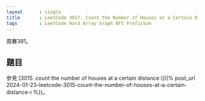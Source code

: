 ```yaml
---
layout      : single
title       : LeetCode 3017. Count the Number of Houses at a Certain Distance II
tags        : LeetCode Hard Array Graph BFS PrefixSum
---
```

周賽381。

## 題目

參見 [3015. count the number of houses at a certain distance i]({% post_url 2024-01-23-leetcode-3015-count-the-number-of-houses-at-a-certain-distance-i %})。  
